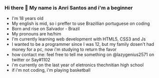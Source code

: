 ### Hi there 👋 My name is Anri Santos and i'm a beginner

- I'm 18 years old
- My english is mid, so i preffer to use Brazillian portuguese on coding
- Born and rise on Salvador - Brazil
- My pronouns are he/him
- I'm currently learning web development with HTML5, CSS3 and Js
- I wanted to be a programmer since I was 12, but my family dosen't had money for a pc, now i'm studying to return the favor
- how contact me: feel free to tell me something on @lazygenius2571 on twitter or Say#1102
- i'm currently on the last year of eletronics thechnitian high school
- if i'm not coding, i'm playing basketball
